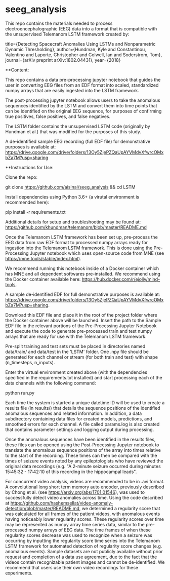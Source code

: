 # seeg_analysis
 This repo contains the materials needed to process electroencephalographic (EEG) data into a format that is compatible with the unsupervised Telemanom LSTM framework created by:
 
 title={Detecting Spacecraft Anomalies Using LSTMs and Nonparametric Dynamic Thresholding},
  author={Hundman, Kyle and Constantinou, Valentino and Laporte, Christopher and Colwell, Ian and Soderstrom, Tom},
  journal={arXiv preprint arXiv:1802.04431},
  year={2018}
  
 **Content:
 
  This repo contains a data pre-processing jupyter notebook that guides the user in converting EEG files from an EDF format into scaled, standardized numpy arrays that are easily ingested into the LSTM framework.
  
  The post-processing jupyter notebook allows users to take the anomalous sequences identified by the LSTM and convert them into time points that can be identified on the original EEG sequence, for purposes of confirming true positives, false positives, and false negatives.
  
  The LSTM folder contains the unsupervised LSTM code (originally by Hundman et al.) that was modified for the purposes of this study.
  
  A de-identified sample EEG recording (full EDF file) for demonstrative purposes is available at: https://drive.google.com/drive/folders/13Oy5ZjePZQaUpAYVMdvXfwrcOMxbZa7M?usp=sharing
  
  **Instructions for Use:
  
  Clone the repo:

git clone https://github.com/aisinai/seeg_analysis && cd LSTM

  Install dependencies using Python 3.6+ (a virutal environment is recommended here):

pip install -r requirements.txt

Additional details for setup and troubleshooting may be found at: https://github.com/khundman/telemanom/blob/master/README.md

  Once the Telemanom LSTM framework has been set up, pre-process the EEG data from raw EDF format to processed numpy arrays ready for ingestion into the Telemanom LSTM framework. This is done using the Pre-Processing Jupyter notebook which uses open-source code from MNE (see https://mne.tools/stable/index.html).
  
  We recommend running this notebook inside of a Docker container which has MNE and all dependent softwares pre-installed. We recommend using the Docker container available here: https://hub.docker.com/r/ejolly/mind-tools.
  
  A sample de-identified EDF for full demonstrative purposes is available at: https://drive.google.com/drive/folders/13Oy5ZjePZQaUpAYVMdvXfwrcOMxbZa7M?usp=sharing.
  
 Download this EDF file and place it in the root of the project folder where the Docker container above will be launched. Insert the path to the Sample EDF file in the relevant portions of the Pre-Processing Jupyter Notebook and execute the code to generate pre-processed train and test numpy arrays that are ready for use with the Telemanom LSTM framework.
  
  Pre-split training and test sets must be placed in directories named data/train/ and data/test in the 'LSTM' folder. One .npy file should be generated for each channel or stream (for both train and test) with shape (n_timesteps, n_inputs).
  
  Enter the virtual environment created above (with the dependencies specified in the requirements.txt installed) and start processing each of the data channels with the following command:
   
   python run.py
   
 Each time the system is started a unique datetime ID will be used to create a results file (in results/) that details the sequence positions of the identified anomalous sequences and related information. In addition, a data subdirectory containing data files for created models, predictions, and smoothed errors for each channel. A file called params.log is also created that contains parameter settings and logging output during processing.
 
 Once the anomalous sequences have been identified in the results files, these files can be opened using the Post-Processing Jupyter notebook to translate the anomalous sequence positions of the array into times relative to the start of the recording. These times can then be compared with the times of seizure events noted by any epileptologists who have reviewed the original data recordings (e.g. "A 2-minute seizure occurred during minutes 15:45:32 - 17:42:10 of this recording in the hippocampal leads".
 
 For concurrent video analysis, videos are recommended to be in .avi format. A convolutional long short term memory auto encoder, previously described by Chong et al. (see https://arxiv.org/abs/1701.01546), was used to successfully detect video anomalies across time. Using the code described at https://github.com/hashemsellat/video-anomaly-detection/blob/master/README.md, we determined a regularity score that was calculated for all frames of the patient videos, with anomalous events having noticeably lower regularity scores. These regularity scores over time may be represented as numpy array time series data, similar to the pre-processed numpy arrays of EEG data. The time frames of when these regularity scores decrease was used to recognize when a seizure was occurring by inputting the regularity score time series into the Telemanom LSTM framework for automated detection of regularity score changes (e.g. anomalous events). Sample datasets are not publicly available without prior request and completion of a data use agreement, due to the fact that the videos contain recognizable patient images and cannot be de-identified. We recommend that users use their own video recordings for these experiments.
  
  
  
